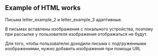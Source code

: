 ## Example of HTML works
<p>Письма letter_example_2 и letter_example_3 адаптивные.</p> 
<p>В письмах вставлены изображения с локального устройства, поэтому при рассылке у пользователя изображения отображаться не будут.</p>
<p>Для того, чтобы пользователю доходили письма с подгруженными изображениями, нужно добавить изображения при помощи URL</p>
